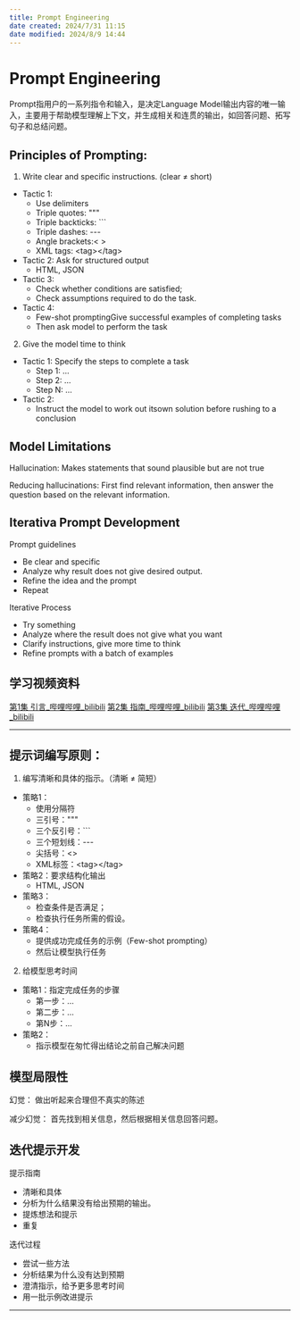 ```yaml
---
title: Prompt Engineering
date created: 2024/7/31 11:15
date modified: 2024/8/9 14:44
---
```

# Prompt Engineering

Prompt指用户的一系列指令和输入，是决定Language Model输出内容的唯一输入，主要用于帮助模型理解上下文，并生成相关和连贯的输出，如回答问题、拓写句子和总结问题。

## Principles of Prompting:

1. Write clear and specific instructions. (clear ≠ short)
- Tactic 1:
	- Use delimiters
	- Triple quotes: """
	- Triple backticks: \`\`\`
	- Triple dashes: ---
	- Angle brackets:< >
	- XML tags: \<tag>\</tag>
- Tactic 2: Ask for structured output
	- HTML, JSON
- Tactic 3:
	- Check whether conditions are satisfied;
	- Check assumptions required to do the task.
- Tactic 4:
	- Few-shot promptingGive successful examples of completing tasks
	- Then ask model to perform the task
2. Give the model time to think
- Tactic 1: Specify the steps to complete a task
	- Step 1: …
	- Step 2: …
	- Step N: …
- Tactic 2:
	- Instruct the model to work out itsown solution before rushing to a conclusion

## Model Limitations

Hallucination:
Makes statements that sound plausible but are not true

Reducing hallucinations:
First find relevant information, then answer the question based on the relevant information.

## Iterativa Prompt Development

Prompt guidelines
- Be clear and specific
- Analyze why result does not give desired output.
- Refine the idea and the prompt
- Repeat

Iterative Process
- Try something
- Analyze where the result does not give what you want
- Clarify instructions, give more time to think
- Refine prompts with a batch of examples

## 学习视频资料

[第1集 引言_哔哩哔哩_bilibili](https://www.bilibili.com/video/BV1Z14y1Z7LJ?p=1&vd_source=40b0488ec89d5fe7f6accdb468d377dc)
[第2集 指南_哔哩哔哩_bilibili](https://www.bilibili.com/video/BV1Z14y1Z7LJ?p=2&vd_source=40b0488ec89d5fe7f6accdb468d377dc)
[第3集 迭代_哔哩哔哩_bilibili](https://www.bilibili.com/video/BV1Z14y1Z7LJ?p=3&vd_source=40b0488ec89d5fe7f6accdb468d377dc)

---

## 提示词编写原则：

1. 编写清晰和具体的指示。（清晰 ≠ 简短）
- 策略1：
  - 使用分隔符
  - 三引号："""
  - 三个反引号：```
  - 三个短划线：---
  - 尖括号：<>
  - XML标签：\<tag>\</tag>
- 策略2：要求结构化输出
  - HTML, JSON
- 策略3：
  - 检查条件是否满足；
  - 检查执行任务所需的假设。
- 策略4：
  - 提供成功完成任务的示例（Few-shot prompting）
  - 然后让模型执行任务
2. 给模型思考时间
- 策略1：指定完成任务的步骤
  - 第一步：…
  - 第二步：…
  - 第N步：…
- 策略2：
  - 指示模型在匆忙得出结论之前自己解决问题

## 模型局限性

幻觉：
做出听起来合理但不真实的陈述

减少幻觉：
首先找到相关信息，然后根据相关信息回答问题。

## 迭代提示开发

提示指南
- 清晰和具体
- 分析为什么结果没有给出预期的输出。
- 提炼想法和提示
- 重复

迭代过程
- 尝试一些方法
- 分析结果为什么没有达到预期
- 澄清指示，给予更多思考时间
- 用一批示例改进提示

---